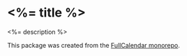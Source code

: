 
# <%= title %>

<%= description %>

This package was created from the [FullCalendar monorepo](<%= repository.homepage %>).
